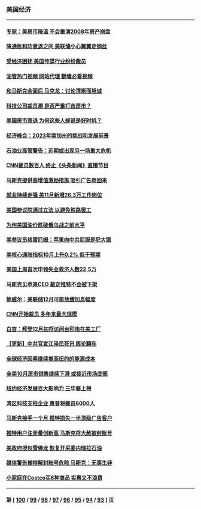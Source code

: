 ### 美国经济
---
#### [专家：美房市降温 不会重演2008年房产崩盘](../../pages/ncid1078158/n13878147.md?12041645) 
#### [降通胀和防衰退之间 美联储小心翼翼走钢丝](../../pages/ncid1078158/n13878120.md?12041645) 
#### [受经济困扰 美国传媒行业纷纷裁员](../../pages/ncid1078158/n13878066.md?12041645) 
#### [油管热门视频 网站代理 翻墙必看视频](http://138.2.39.72:81/youtube.html?epic-marker?12041645)
#### [和马斯克会面后 马克龙：讨论清晰而坦诚](../../pages/ncid1078158/n13877961.md?12041645) 
#### [科技公司裁员潮 是否严重打击房市？](../../pages/ncid1078158/n13877752.md?12041645) 
#### [美国房市衰退 为何这些人却说是好时机？](../../pages/ncid1078158/n13877735.md?12041645) 
#### [经济峰会：2023年南加州的挑战和发展前景](../../pages/ncid1078158/n13877733.md?12041645) 
#### [石油业高管警告：近期或出现另一场重大危机](../../pages/ncid1078158/n13877695.md?12041645) 
#### [CNN裁员数百人 终止《头条新闻》直播节目](../../pages/ncid1078158/n13877643.md?12041645) 
#### [马斯克提供高增值激励措施 吸引广告商回来](../../pages/ncid1078158/n13877597.md?12041645) 
#### [就业持续走强 美11月新增26.3万工作岗位](../../pages/ncid1078158/n13877538.md?12041645) 
#### [美国参议院通过立法 以避免铁路罢工](../../pages/ncid1078158/n13877009.md?12041645) 
#### [为何美国油价跌破俄乌战之前水平](../../pages/ncid1078158/n13876960.md?12041645) 
#### [美参议员格雷厄姆：苹果向中共屈服是犯大错](../../pages/ncid1078158/n13876862.md?12041645) 
#### [美核心通胀指标10月上升0.2% 低于预期](../../pages/ncid1078158/n13876265.md?12041645) 
#### [美国上周首次申领失业救济人数22.5万](../../pages/ncid1078158/n13876866.md?12041645) 
#### [马斯克见苹果CEO 敲定推特不会被下架](../../pages/ncid1078158/n13876640.md?12041645) 
#### [鲍威尔：美联储12月可能放缓加息幅度](../../pages/ncid1078158/n13876342.md?12041645) 
#### [CNN开始裁员 多年来最大规模](../../pages/ncid1078158/n13876274.md?12041645) 
#### [白宫：拜登12月初将访问台积电在美工厂](../../pages/ncid1078158/n13876214.md?12041645) 
#### [【更新】中共官宣江泽民死讯 舆论翻车](../../pages/ncid1078158/n13876029.md?12041645) 
#### [全球经济因素继续推高纽约的能源成本](../../pages/ncid1078158/n13875815.md?12041645) 
#### [全美10月房市销售继续下滑 或接近市场底部](../../pages/ncid1078158/n13875069.md?12041645) 
#### [纽约经济发展百大影响力 三华裔上榜](../../pages/ncid1078158/n13874378.md?12041645) 
#### [湾区科技支柱企业 惠普将裁员6000人](../../pages/ncid1078158/n13874414.md?12041645) 
#### [马斯克接手一个月 推特损失一半顶级广告客户](../../pages/ncid1078158/n13874404.md?12041645) 
#### [推特用户注册量创新高 马斯克将大赦被封账号](../../pages/ncid1078158/n13874179.md?12041645) 
#### [美政府授权雪佛龙 恢复开采委内瑞拉石油](../../pages/ncid1078158/n13874152.md?12041645) 
#### [媒体警告推特解封账号危险 马斯克：无事生非](../../pages/ncid1078158/n13873858.md?12041645) 
#### [小家庭在Costco买8种商品 实惠又不浪费](../../pages/ncid1078158/n13872006.md?12041645) 

---
#### 第 [ [100](./100.md?12041645) / [99](./99.md?12041645) / [98](./98.md?12041645) / [97](./97.md?12041645) / [96](./96.md?12041645) / [95](./95.md?12041645) / [94](./94.md?12041645) / [93](./93.md?12041645) ] 页
